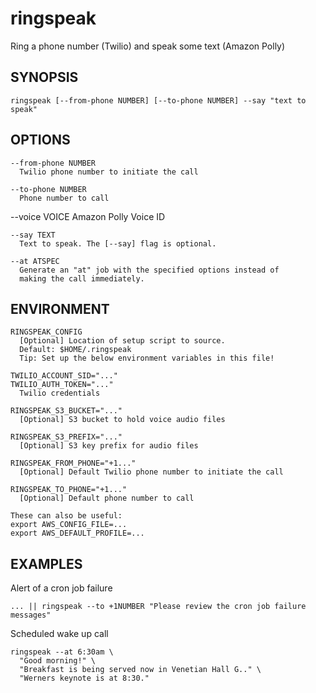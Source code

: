 
# ringspeak

Ring a phone number (Twilio) and speak some text (Amazon Polly)

## SYNOPSIS

    ringspeak [--from-phone NUMBER] [--to-phone NUMBER] --say "text to speak"

## OPTIONS

    --from-phone NUMBER
      Twilio phone number to initiate the call

    --to-phone NUMBER
      Phone number to call

   --voice VOICE
      Amazon Polly Voice ID

    --say TEXT
      Text to speak. The [--say] flag is optional.

    --at ATSPEC
      Generate an "at" job with the specified options instead of
      making the call immediately.

## ENVIRONMENT

    RINGSPEAK_CONFIG
      [Optional] Location of setup script to source.
      Default: $HOME/.ringspeak
      Tip: Set up the below environment variables in this file!

    TWILIO_ACCOUNT_SID="..."
    TWILIO_AUTH_TOKEN="..."
      Twilio credentials

    RINGSPEAK_S3_BUCKET="..."
      [Optional] S3 bucket to hold voice audio files

    RINGSPEAK_S3_PREFIX="..."
      [Optional] S3 key prefix for audio files

    RINGSPEAK_FROM_PHONE="+1..."
      [Optional] Default Twilio phone number to initiate the call

    RINGSPEAK_TO_PHONE="+1..."
      [Optional] Default phone number to call

    These can also be useful:
    export AWS_CONFIG_FILE=...
    export AWS_DEFAULT_PROFILE=...

## EXAMPLES

Alert of a cron job failure

    ... || ringspeak --to +1NUMBER "Please review the cron job failure messages"

Scheduled wake up call

    ringspeak --at 6:30am \
      "Good morning!" \
      "Breakfast is being served now in Venetian Hall G.." \
      "Werners keynote is at 8:30."
